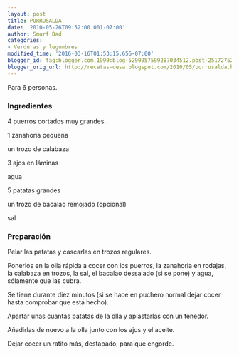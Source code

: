```yaml
---
layout: post
title: PORRUSALDA
date: '2010-05-26T09:52:00.001-07:00'
author: Smurf Dad
categories:
- Verduras y legumbres
modified_time: '2016-03-16T01:53:15.656-07:00'
blogger_id: tag:blogger.com,1999:blog-5299957599287034512.post-2517275254203596199
blogger_orig_url: http://recetas-desa.blogspot.com/2010/05/porrusalda.html
---
```


Para 6 personas.

<h3>Ingredientes</h3>
4 puerros cortados muy grandes.

1 zanahoria pequeña

un trozo de calabaza

3 ajos en láminas

agua

5 patatas grandes

un trozo de bacalao remojado (opcional)

sal

<h3>Preparación</h3>
Pelar las patatas y cascarlas en trozos regulares.

Ponerlos en la olla rápida a cocer con los puerros, la zanahoria en rodajas, la calabaza en trozos, la sal, el bacalao dessalado (si se pone) y agua, sólamente que las cubra.

Se tiene durante diez minutos (si se hace en puchero normal dejar cocer hasta comprobar que está hecho).

Apartar unas cuantas patatas de la olla y aplastarlas con un tenedor.

Añadirlas de nuevo a la olla junto con los ajos y el aceite.

Dejar cocer un ratito más, destapado, para que engorde.